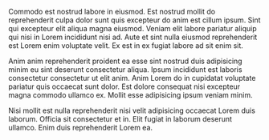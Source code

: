 Commodo est nostrud labore in eiusmod. Est nostrud mollit do reprehenderit culpa dolor sunt quis excepteur do anim est cillum ipsum. Sint qui excepteur elit aliqua magna eiusmod. Veniam elit labore pariatur aliquip qui nisi in Lorem incididunt nisi ad. Aute et sint nulla eiusmod reprehenderit est Lorem enim voluptate velit. Ex est in ex fugiat labore ad sit enim sit.

Anim anim reprehenderit proident ea esse sint nostrud duis adipisicing minim eu sint deserunt consectetur aliqua. Ipsum incididunt est laboris consectetur consectetur ut elit anim. Anim Lorem do in cupidatat voluptate pariatur quis occaecat sunt dolor. Est dolore consequat nisi excepteur magna commodo ullamco ex. Mollit esse adipisicing ipsum veniam minim.

Nisi mollit est nulla reprehenderit nisi velit adipisicing occaecat Lorem duis laborum. Officia sit consectetur et in. Elit fugiat in laborum deserunt ullamco. Enim duis reprehenderit Lorem ea.